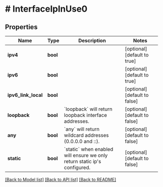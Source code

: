 # # InterfaceIpInUse0

## Properties

Name | Type | Description | Notes
------------ | ------------- | ------------- | -------------
**ipv4** | **bool** |  | [optional] [default to true]
**ipv6** | **bool** |  | [optional] [default to true]
**ipv6_link_local** | **bool** |  | [optional] [default to false]
**loopback** | **bool** | &#x60;loopback&#x60; will return loopback interface addresses. | [optional] [default to false]
**any** | **bool** | &#x60;any&#x60; will return wildcard addresses (0.0.0.0 and ::). | [optional] [default to false]
**static** | **bool** | &#x60;static&#x60; when enabled will ensure we only return static ip&#39;s configured. | [optional] [default to false]

[[Back to Model list]](../../README.md#models) [[Back to API list]](../../README.md#endpoints) [[Back to README]](../../README.md)
